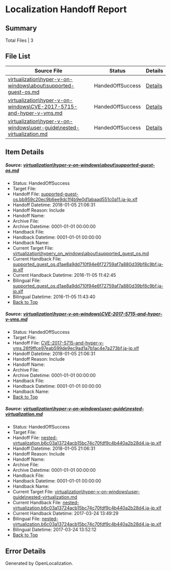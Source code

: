 # <a name='report-top'></a> Localization Handoff Report

## Summary
 Total Files | 3

## File List
 Source File | Status | Details 
 ----------- | ------ | ------- 
 [virtualization\hyper-v-on-windows\about\supported-guest-os.md](https://github.com/Microsoft/Virtualization-Documentation-Private/blob/df362a4ad067c224e3e715e80384da04fecae1ff/virtualization/hyper-v-on-windows/about/supported-guest-os.md) | HandedOffSuccess | [Details](#361b76e18125bb14f5e88b1892eed882a3ae5508113)
 [virtualization\hyper-v-on-windows\CVE-2017-5715-and-hyper-v-vms.md](https://github.com/Microsoft/Virtualization-Documentation-Private/blob/df362a4ad067c224e3e715e80384da04fecae1ff/virtualization/hyper-v-on-windows/CVE-2017-5715-and-hyper-v-vms.md) | HandedOffSuccess | [Details](#0a1aab53dcc7543539d221b7a4acceeb07a65155116)
 [virtualization\hyper-v-on-windows\user-guide\nested-virtualization.md](https://github.com/Microsoft/Virtualization-Documentation-Private/blob/df362a4ad067c224e3e715e80384da04fecae1ff/virtualization/hyper-v-on-windows/user-guide/nested-virtualization.md) | HandedOffSuccess | [Details](#82c8ba6b09b6d1bfde7217eeaf16cfb7967d4f62285)

## Item Details
##### <a name='361b76e18125bb14f5e88b1892eed882a3ae5508113'></a> Source: [virtualization\hyper-v-on-windows\about\supported-guest-os.md](https://github.com/Microsoft/Virtualization-Documentation-Private/blob/df362a4ad067c224e3e715e80384da04fecae1ff/virtualization/hyper-v-on-windows/about/supported-guest-os.md)
* Status: HandedOffSuccess
* Target File: 
* Handoff File: [supported-guest-os.bb959c20ec9b6ee9dc1f4b9e0d1abaad551c0a11.ja-jp.xlf](https://github.com/MicrosoftDocs/Virtualization-Documentation-Private.handoff/blob/c9790a938a61210aa194bbe8f4f002a409acda39/ol-handoff/MicrosoftDocs/Virtualization-Documentation-Private.ja-jp/live/supported-guest-os.bb959c20ec9b6ee9dc1f4b9e0d1abaad551c0a11.ja-jp.xlf)
* Handoff Datetime: 2018-01-05 21:06:31
* Handoff Reason: Include
* Handoff Name: 
* Archive File: 
* Archive Datetime: 0001-01-01 00:00:00
* Handback File: 
* Handback Datetime: 0001-01-01 00:00:00
* Handback Name: 
* Current Target File: [virtualization\hyperv_on_windows\about\supported_guest_os.md](https://github.com/MicrosoftDocs/Virtualization-Documentation-Private.ja-jp/blob/6db2831130711d635a0654722908c7a57b381358/virtualization/hyperv_on_windows/about/supported_guest_os.md)
* Current Handback File: [supported_guest_os.d1ae8a9dd710f94e6f72759af7a880d39bf8c9bf.ja-jp.xlf](https://github.com/MicrosoftDocs/Virtualization-Documentation-Private.handback/blob/1dd3a3e08b3c5e6cafc0502bfd7b2f4dd2dc806b/ol-handback/Microsoft/Virtualization-Documentation-Private.ja-jp/live/supported_guest_os.d1ae8a9dd710f94e6f72759af7a880d39bf8c9bf.ja-jp.xlf)
* Current Handback Datetime: 2016-11-05 11:42:45
* Bilingual File: [supported_guest_os.d1ae8a9dd710f94e6f72759af7a880d39bf8c9bf.ja-jp.xlf](https://github.com/MicrosoftDocs/Virtualization-Documentation-Private.handback/blob/1dd3a3e08b3c5e6cafc0502bfd7b2f4dd2dc806b/ol-handback/Microsoft/Virtualization-Documentation-Private.ja-jp/live/supported_guest_os.d1ae8a9dd710f94e6f72759af7a880d39bf8c9bf.ja-jp.xlf)
* Bilingual Datetime: 2016-11-05 11:43:40
* [Back to Top](#report-top)

##### <a name='0a1aab53dcc7543539d221b7a4acceeb07a65155116'></a> Source: [virtualization\hyper-v-on-windows\CVE-2017-5715-and-hyper-v-vms.md](https://github.com/Microsoft/Virtualization-Documentation-Private/blob/df362a4ad067c224e3e715e80384da04fecae1ff/virtualization/hyper-v-on-windows/CVE-2017-5715-and-hyper-v-vms.md)
* Status: HandedOffSuccess
* Target File: 
* Handoff File: [CVE-2017-5715-and-hyper-v-vms.26f9ffce97eab599de9ec9ad1a7b1ac4e7a273bf.ja-jp.xlf](https://github.com/MicrosoftDocs/Virtualization-Documentation-Private.handoff/blob/c9790a938a61210aa194bbe8f4f002a409acda39/ol-handoff/MicrosoftDocs/Virtualization-Documentation-Private.ja-jp/live/CVE-2017-5715-and-hyper-v-vms.26f9ffce97eab599de9ec9ad1a7b1ac4e7a273bf.ja-jp.xlf)
* Handoff Datetime: 2018-01-05 21:06:31
* Handoff Reason: Include
* Handoff Name: 
* Archive File: 
* Archive Datetime: 0001-01-01 00:00:00
* Handback File: 
* Handback Datetime: 0001-01-01 00:00:00
* Handback Name: 
* [Back to Top](#report-top)

##### <a name='82c8ba6b09b6d1bfde7217eeaf16cfb7967d4f62285'></a> Source: [virtualization\hyper-v-on-windows\user-guide\nested-virtualization.md](https://github.com/Microsoft/Virtualization-Documentation-Private/blob/df362a4ad067c224e3e715e80384da04fecae1ff/virtualization/hyper-v-on-windows/user-guide/nested-virtualization.md)
* Status: HandedOffSuccess
* Target File: 
* Handoff File: [nested-virtualization.b6c03a13724acb15bc74c70fdf9c4b440a2b28d4.ja-jp.xlf](https://github.com/MicrosoftDocs/Virtualization-Documentation-Private.handoff/blob/c9790a938a61210aa194bbe8f4f002a409acda39/ol-handoff/MicrosoftDocs/Virtualization-Documentation-Private.ja-jp/live/nested-virtualization.b6c03a13724acb15bc74c70fdf9c4b440a2b28d4.ja-jp.xlf)
* Handoff Datetime: 2018-01-05 21:06:31
* Handoff Reason: Include
* Handoff Name: 
* Archive File: 
* Archive Datetime: 0001-01-01 00:00:00
* Handback File: 
* Handback Datetime: 0001-01-01 00:00:00
* Handback Name: 
* Current Target File: [virtualization\hyper-v-on-windows\user-guide\nested-virtualization.md](https://github.com/MicrosoftDocs/Virtualization-Documentation-Private.ja-jp/blob/91030ef0e75c0d62ca730a9927fb3c05707fb87f/virtualization/hyper-v-on-windows/user-guide/nested-virtualization.md)
* Current Handback File: [nested-virtualization.b6c03a13724acb15bc74c70fdf9c4b440a2b28d4.ja-jp.xlf](https://github.com/MicrosoftDocs/Virtualization-Documentation-Private.handback/blob/6969c74d9ea57e4b4be2660a95b860b9dc396fd6/ol-handback/Microsoft/Virtualization-Documentation-Private.ja-jp/live/nested-virtualization.b6c03a13724acb15bc74c70fdf9c4b440a2b28d4.ja-jp.xlf)
* Current Handback Datetime: 2017-03-24 13:49:29
* Bilingual File: [nested-virtualization.b6c03a13724acb15bc74c70fdf9c4b440a2b28d4.ja-jp.xlf](https://github.com/MicrosoftDocs/Virtualization-Documentation-Private.handback/blob/6969c74d9ea57e4b4be2660a95b860b9dc396fd6/ol-handback/Microsoft/Virtualization-Documentation-Private.ja-jp/live/nested-virtualization.b6c03a13724acb15bc74c70fdf9c4b440a2b28d4.ja-jp.xlf)
* Bilingual Datetime: 2017-03-24 13:52:12
* [Back to Top](#report-top)


## Error Details

Generated by OpenLocalization.
